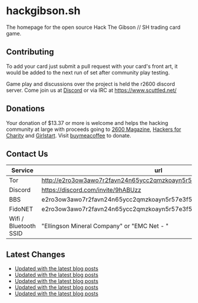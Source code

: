 # hackgibson.sh
The homepage for the open source Hack The Gibson // SH trading card game.


## Contributing

To add your card just submit a pull request with your card's front art, it would be added to the next run of set after community play testing.

Game play and discussions over the project is held the r2600 discord server. Come join us at [Discord](https://discord.com/invite/9hABUzz) or via IRC at https://www.scuttled.net/


## Donations

Your donation of $13.37 or more is welcome and helps the hacking community at large with proceeds going to [2600 Magazine](https://2600.com/), [Hackers for Charity](https://hackersforcharity.org) and [Girlstart](https://girlstart.org).  Visit [buymeacoffee](https://www.buymeacoffee.com/hackgibson.sh) to donate.


## Contact Us

Service | url
-|-
Tor | http://e2ro3ow3awo7r2favn24n65ycc2qmzkoayn5r57e3f56nvjwdcgg32ad.onion
Discord | https://discord.com/invite/9hABUzz
BBS | e2ro3ow3awo7r2favn24n65ycc2qmzkoayn5r57e3f56nvjwdcgg32ad.onion:23
FidoNET | e2ro3ow3awo7r2favn24n65ycc2qmzkoayn5r57e3f56nvjwdcgg32ad.onion:24554
Wifi / Bluetooth SSID | "Ellingson Mineral Company" or "EMC Net - <fidonet address>"

## Latest Changes
<!-- BLOG-POST-LIST:START -->
- [Updated with the latest blog posts](https://github.com/DFW2600/hackgibson.sh/commit/22db54067872b12f34bc2ee7f6b509e33de5ccb4)
- [Updated with the latest blog posts](https://github.com/DFW2600/hackgibson.sh/commit/a26c0c47e718b94db77578b0381f3f6bf8be8527)
- [Updated with the latest blog posts](https://github.com/DFW2600/hackgibson.sh/commit/1f56a1f198edbc9d9a102cf7812c9144a23730a3)
- [Updated with the latest blog posts](https://github.com/DFW2600/hackgibson.sh/commit/f952c10bd1ffb5c5d538472fad14fcc2e2692d62)
- [Updated with the latest blog posts](https://github.com/DFW2600/hackgibson.sh/commit/54e1a8d57bcdd66090f4eeba2d1dd9ec83938bb8)
<!-- BLOG-POST-LIST:END -->
